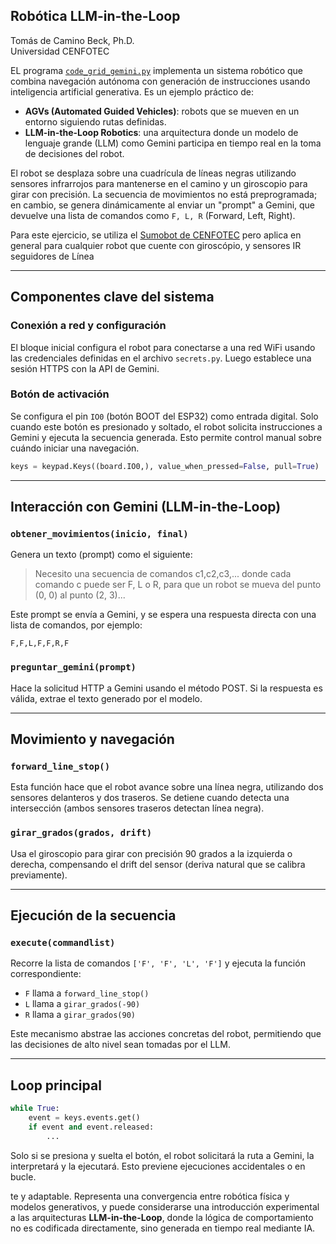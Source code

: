 ## Robótica LLM-in-the-Loop

Tomás de Camino Beck, Ph.D.  
Universidad CENFOTEC  

EL programa [`code_grid_gemini.py`](https://github.com/Universidad-Cenfotec/ExpoCenfo/blob/main/Ejemplos_LLM_ESP32/LLM_in_the_Loop_Robotics/code_grid_gemini.py) implementa un sistema robótico que combina navegación autónoma con generación de instrucciones usando inteligencia artificial generativa. Es un ejemplo práctico de:

* **AGVs (Automated Guided Vehicles)**: robots que se mueven en un entorno siguiendo rutas definidas.
* **LLM-in-the-Loop Robotics**: una arquitectura donde un modelo de lenguaje grande (LLM) como Gemini participa en tiempo real en la toma de decisiones del robot.

El robot se desplaza sobre una cuadrícula de líneas negras utilizando sensores infrarrojos para mantenerse en el camino y un giroscopio para girar con precisión. La secuencia de movimientos no está preprogramada; en cambio, se genera dinámicamente al enviar un "prompt" a Gemini, que devuelve una lista de comandos como `F, L, R` (Forward, Left, Right).

Para este ejercicio, se utiliza el [Sumobot de CENFOTEC](https://github.com/Universidad-Cenfotec/Sumobot) pero aplica en general para cualquier robot que cuente con giroscópio, y sensores IR seguidores de Línea

---

## Componentes clave del sistema

### Conexión a red y configuración

El bloque inicial configura el robot para conectarse a una red WiFi usando las credenciales definidas en el archivo `secrets.py`. Luego establece una sesión HTTPS con la API de Gemini.

### Botón de activación

Se configura el pin `IO0` (botón BOOT del ESP32) como entrada digital. Solo cuando este botón es presionado y soltado, el robot solicita instrucciones a Gemini y ejecuta la secuencia generada. Esto permite control manual sobre cuándo iniciar una navegación.

```python
keys = keypad.Keys((board.IO0,), value_when_pressed=False, pull=True)
```

---

## Interacción con Gemini (LLM-in-the-Loop)

### `obtener_movimientos(inicio, final)`

Genera un texto (prompt) como el siguiente:

> Necesito una secuencia de comandos c1,c2,c3,... donde cada comando c puede ser F, L o R, para que un robot se mueva del punto (0, 0) al punto (2, 3)...

Este prompt se envía a Gemini, y se espera una respuesta directa con una lista de comandos, por ejemplo:

```
F,F,L,F,F,R,F
```

### `preguntar_gemini(prompt)`

Hace la solicitud HTTP a Gemini usando el método POST. Si la respuesta es válida, extrae el texto generado por el modelo.

---

## Movimiento y navegación

### `forward_line_stop()`

Esta función hace que el robot avance sobre una línea negra, utilizando dos sensores delanteros y dos traseros. Se detiene cuando detecta una intersección (ambos sensores traseros detectan línea negra).

### `girar_grados(grados, drift)`

Usa el giroscopio para girar con precisión 90 grados a la izquierda o derecha, compensando el drift del sensor (deriva natural que se calibra previamente).

---

## Ejecución de la secuencia

### `execute(commandlist)`

Recorre la lista de comandos `['F', 'F', 'L', 'F']` y ejecuta la función correspondiente:

* `F` llama a `forward_line_stop()`
* `L` llama a `girar_grados(-90)`
* `R` llama a `girar_grados(90)`

Este mecanismo abstrae las acciones concretas del robot, permitiendo que las decisiones de alto nivel sean tomadas por el LLM.

---

## Loop principal

```python
while True:
    event = keys.events.get()
    if event and event.released:
        ...
```

Solo si se presiona y suelta el botón, el robot solicitará la ruta a Gemini, la interpretará y la ejecutará. Esto previene ejecuciones accidentales o en bucle.

te y adaptable. Representa una convergencia entre robótica física y modelos generativos, y puede considerarse una introducción experimental a las arquitecturas **LLM-in-the-Loop**, donde la lógica de comportamiento no es codificada directamente, sino generada en tiempo real mediante IA.
